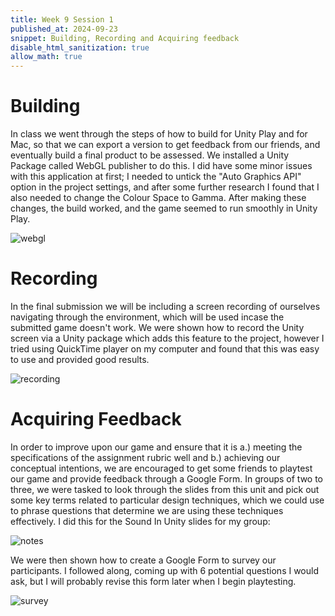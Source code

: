 ```yaml
---
title: Week 9 Session 1
published_at: 2024-09-23
snippet: Building, Recording and Acquiring feedback
disable_html_sanitization: true
allow_math: true
---
```


# Building

In class we went through the steps of how to build for Unity Play and for Mac, so that we can export a version to get feedback from our friends, and eventually build a final product to be assessed. We installed a Unity Package called WebGL publisher to do this. I did have some minor issues with this application at first; I needed to untick the "Auto Graphics API" option in the project settings, and after some further research I found that I also needed to change the Colour Space to Gamma. After making these changes, the build worked, and the game seemed to run smoothly in Unity Play.

![webgl](/w09s1/webgl.png)

# Recording

In the final submission we will be including a screen recording of ourselves navigating through the environment, which will be used incase the submitted game doesn't work. We were shown how to record the Unity screen via a Unity package which adds this feature to the project, however I tried using QuickTime player on my computer and found that this was easy to use and provided good results.

![recording](/w09s1/recording.png)

# Acquiring Feedback

In order to improve upon our game and ensure that it is a.) meeting the specifications of the assignment rubric well and b.) achieving our conceptual intentions, we are encouraged to get some friends to playtest our game and provide feedback through a Google Form. In groups of two to three, we were tasked to look through the slides from this unit and pick out some key terms related to particular design techniques, which we could use to phrase questions that determine we are using these techniques effectively. I did this for the Sound In Unity slides for my group:

![notes](/w09s1/notes.png)

We were then shown how to create a Google Form to survey our participants. I followed along, coming up with 6 potential questions I would ask, but I will probably revise this form later when I begin playtesting.

![survey](/w09s1/survey.png)